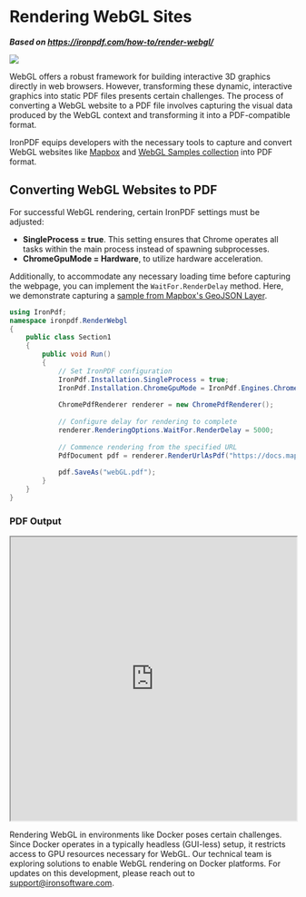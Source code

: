 # Rendering WebGL Sites

***Based on <https://ironpdf.com/how-to/render-webgl/>***


<div class="container-fluid">
    <div class="row">
        <div class="col-md-2">
            <img src="https://ironpdf.com/img/logos/webgl-logo.svg">
        </div>
    </div>
</div>

WebGL offers a robust framework for building interactive 3D graphics directly in web browsers. However, transforming these dynamic, interactive graphics into static PDF files presents certain challenges. The process of converting a WebGL website to a PDF file involves capturing the visual data produced by the WebGL context and transforming it into a PDF-compatible format.

IronPDF equips developers with the necessary tools to capture and convert WebGL websites like [Mapbox](https://www.mapbox.com/) and [WebGL Samples collection](https://webglsamples.org/) into PDF format.

## Converting WebGL Websites to PDF

For successful WebGL rendering, certain IronPDF settings must be adjusted:

- **SingleProcess = true**. This setting ensures that Chrome operates all tasks within the main process instead of spawning subprocesses.
- **ChromeGpuMode = Hardware**, to utilize hardware acceleration.

Additionally, to accommodate any necessary loading time before capturing the webpage, you can implement the `WaitFor.RenderDelay` method. Here, we demonstrate capturing a [sample from Mapbox's GeoJSON Layer](https://docs.mapbox.com/mapbox-gl-js/example/geojson-layer-in-slot/).

```cs
using IronPdf;
namespace ironpdf.RenderWebgl
{
    public class Section1
    {
        public void Run()
        {
            // Set IronPDF configuration
            IronPdf.Installation.SingleProcess = true;
            IronPdf.Installation.ChromeGpuMode = IronPdf.Engines.Chrome.ChromeGpuModes.Hardware;
            
            ChromePdfRenderer renderer = new ChromePdfRenderer();
            
            // Configure delay for rendering to complete
            renderer.RenderingOptions.WaitFor.RenderDelay = 5000;
            
            // Commence rendering from the specified URL
            PdfDocument pdf = renderer.RenderUrlAsPdf("https://docs.mapbox.com/mapbox-gl-js/example/geojson-layer-in-slot/");
            
            pdf.SaveAs("webGL.pdf");
        }
    }
}
```

### PDF Output

<iframe loading="lazy" src="https://ironpdf.com/static-assets/pdf/how-to/render-webgl/webGL.pdf#page=3" width="100%" height="500px">
</iframe>

Rendering WebGL in environments like Docker poses certain challenges. Since Docker operates in a typically headless (GUI-less) setup, it restricts access to GPU resources necessary for WebGL. Our technical team is exploring solutions to enable WebGL rendering on Docker platforms. For updates on this development, please reach out to <support@ironsoftware.com>.